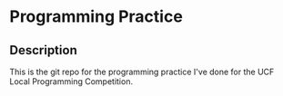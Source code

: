 # Programming Practice

## Description
This is the git repo for the programming practice I've done for the UCF Local Programming Competition.

